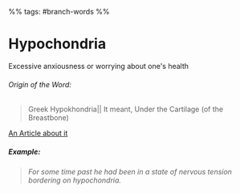 %% tags: #branch-words %%
# Hypochondria

Excessive anxiousness or worrying about one's health
###### Origin of the Word:
> Greek
> Hypokhondria|| It meant, Under the Cartilage (of the Breastbone)

[An Article about it](<https://www.medicalnewstoday.com/articles/9983#symptoms)>)

##### Example:
> *For some time past he had been in a state of nervous tension bordering on hypochondria.*